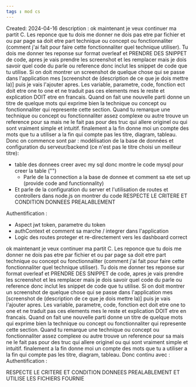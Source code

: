 ```yaml
---
tags : mod cs
---
```

Created: 2024-04-16
description :
ok maintenant je veux continuer ma partit C. Les reponce que tu dois me donner ne dois pas etre par fichier et ou par page sa doit etre part technique ou concept ou fonctionnaliter (comment j'ai fait pour faire cette fonctionnaliter quel technique utiliser). Tu dois me donner tes reponse sur format overleaf et PRENDRE DES SNIPPET de code, apres je vais prendre les screenshot et les remplacer mais je dois savoir quel code du parle ou reference donc inclut les snippet de code que tu utilise. Si on doit montrer un screenshot de quelque chose qui se passe dans l'application mes [screenshot de (description de ce que je dois mettre la)] puis je vais l'ajouter apres. Les variable, parametre, code, fonction ect doit etre one to one et ne traduit pas ces elements mes le reste et explication DOIT etre en francais. Quand on fait une nouvelle parti donne un titre de quelque mots qui exprime bien la technique ou concept ou fonctionnaliter qui represente cette section. Quand tu remarque une technique ou concept ou fonctionnaliter assez complexe ou autre trouve un reference pour sa mais ne le fait pas pour des truc qui allere originel ou qui sont vraiment simple et intuitif. finalement a la fin donne moi un compte des mots que tu a utiliser a la fin qui compte pas les titre, diagram, tableau. Donc on commence sont par :
modélisation de la base de données et configuration du serveur/backend (ce n'est pas le titre choisi un meilleur titre):
- table des donnees creer avec my sql donc montre le code mysql pour creer la table ("")
  - Parle de la connection a la base de donnee et comment sa ete set up (provide code and functionnality)
- Et parle de la configuration du server et l'utilisation de routes et controllers dans node.js on montrer du code
  RESPECTE LE CRITERE ET CONDITION DONNEES PREALABLEMENT




Authentification : 
- Aspect jwt token, parametre du token
- authContext et comment sa marche / integrer dans l'application
- Logic des routes proteger et re-directement vers les dashboard correct


ok maintenant je veux continuer ma partit C. Les reponce que tu dois me donner ne dois pas etre par fichier et ou par page sa doit etre part technique ou concept ou fonctionnaliter (comment j'ai fait pour faire cette fonctionnaliter quel technique utiliser). Tu dois me donner tes reponse sur format overleaf et PRENDRE DES SNIPPET de code, apres je vais prendre les screenshot et les remplacer mais je dois savoir quel code du parle ou reference donc inclut les snippet de code que tu utilise. Si on doit montrer un screenshot de quelque chose qui se passe dans l'application mes [screenshot de (description de ce que je dois mettre la)] puis je vais l'ajouter apres. Les variable, parametre, code, fonction ect doit etre one to one et ne traduit pas ces elements mes le reste et explication DOIT etre en francais. Quand on fait une nouvelle parti donne un titre de quelque mots qui exprime bien la technique ou concept ou fonctionnaliter qui represente cette section. Quand tu remarque une technique ou concept ou fonctionnaliter assez complexe ou autre trouve un reference pour sa mais ne le fait pas pour des truc qui allere originel ou qui sont vraiment simple et intuitif. finalement a la fin donne moi un compte des mots que tu a utiliser a la fin qui compte pas les titre, diagram, tableau. Donc continu avec : 
Authentification : 

RESPECTE LE CRITERE ET CONDITION DONNEES PREALABLEMENT ET UTILISE LES FICHIERS FOURNIE
  
  

